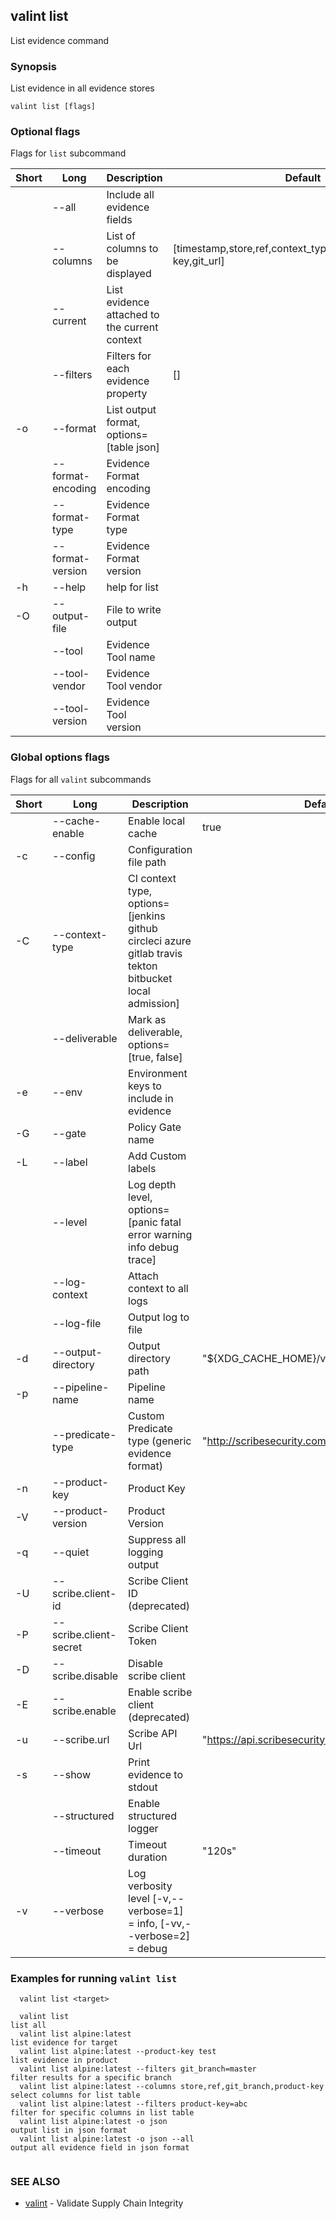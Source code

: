 ## valint list

List evidence command

### Synopsis

List evidence in all evidence stores

```
valint list [flags]
```

### Optional flags 
Flags for `list` subcommand


| Short | Long | Description | Default |
| --- | --- | --- | --- |
| | --all | Include all evidence fields | |
| | --columns | List of columns to be displayed | [timestamp,store,ref,context_type,sbomname,product-key,git_url] |
| | --current | List evidence attached to the current context | |
| | --filters | Filters for each evidence property | [] |
| -o | --format | List output format, options=[table json] | |
| | --format-encoding | Evidence Format encoding | |
| | --format-type | Evidence Format type | |
| | --format-version | Evidence Format version | |
| -h | --help | help for list | |
| -O | --output-file | File to write output | |
| | --tool | Evidence Tool name | |
| | --tool-vendor | Evidence Tool vendor | |
| | --tool-version | Evidence Tool version | |


### Global options flags
Flags for all `valint` subcommands


| Short | Long | Description | Default |
| --- | --- | --- | --- |
| | --cache-enable | Enable local cache | true |
| -c | --config | Configuration file path | |
| -C | --context-type | CI context type, options=[jenkins github circleci azure gitlab travis tekton bitbucket local admission] | |
| | --deliverable | Mark as deliverable, options=[true, false] | |
| -e | --env | Environment keys to include in evidence | |
| -G | --gate | Policy Gate name | |
| -L | --label | Add Custom labels | |
| | --level | Log depth level, options=[panic fatal error warning info debug trace] | |
| | --log-context | Attach context to all logs | |
| | --log-file | Output log to file | |
| -d | --output-directory | Output directory path | "${XDG_CACHE_HOME}/valint" |
| -p | --pipeline-name | Pipeline name | |
| | --predicate-type | Custom Predicate type (generic evidence format) | "http://scribesecurity.com/evidence/generic/v0.1" |
| -n | --product-key | Product Key | |
| -V | --product-version | Product Version | |
| -q | --quiet | Suppress all logging output | |
| -U | --scribe.client-id | Scribe Client ID (deprecated) | |
| -P | --scribe.client-secret | Scribe Client Token | |
| -D | --scribe.disable | Disable scribe client | |
| -E | --scribe.enable | Enable scribe client (deprecated) | |
| -u | --scribe.url | Scribe API Url | "https://api.scribesecurity.com" |
| -s | --show | Print evidence to stdout | |
| | --structured | Enable structured logger | |
| | --timeout | Timeout duration | "120s" |
| -v | --verbose | Log verbosity level [-v,--verbose=1] = info, [-vv,--verbose=2] = debug | |


### Examples for running `valint list`

```
  valint list <target>

  valint list                                                               list all
  valint list alpine:latest                                                 list evidence for target
  valint list alpine:latest --product-key test                              list evidence in product
  valint list alpine:latest --filters git_branch=master      				  filter results for a specific branch
  valint list alpine:latest --columns store,ref,git_branch,product-key      select columns for list table
  valint list alpine:latest --filters product-key=abc                       filter for specific columns in list table
  valint list alpine:latest -o json                       	              output list in json format
  valint list alpine:latest -o json --all                      	          output all evidence field in json format
  
```

### SEE ALSO

* [valint](valint.md)	 - Validate Supply Chain Integrity

